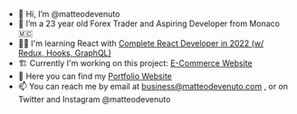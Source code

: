 - 👋 Hi, I’m @matteodevenuto
- 👦 I’m a 23 year old Forex Trader and Aspiring Developer from Monaco 🇲🇨
- 👨‍💻 I'm learning React with [Complete React Developer in 2022 (w/ Redux, Hooks, GraphQL)](https://www.udemy.com/course/complete-react-developer-zero-to-mastery/)
- 🏗 Currently I'm working on this project: [E-Commerce Website](https://github.com/matteodevenuto/CRWN-Clothing)
- 💼 Here you can find my [Portfolio Website](https://www.matteodevenuto.com)
- 📫 You can reach me by email at business@matteodevenuto.com , or on Twitter and Instagram @matteodevenuto

